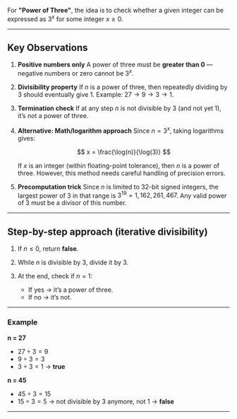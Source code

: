 For **"Power of Three"**, the idea is to check whether a given integer can be expressed as $3^x$ for some integer $x \geq 0$.

---

## **Key Observations**

1. **Positive numbers only**
   A power of three must be **greater than 0** — negative numbers or zero cannot be $3^x$.

2. **Divisibility property**
   If $n$ is a power of three, then repeatedly dividing by 3 should eventually give 1.
   Example: $27 \rightarrow 9 \rightarrow 3 \rightarrow 1$.

3. **Termination check**
   If at any step $n$ is not divisible by 3 (and not yet 1), it’s not a power of three.

4. **Alternative: Math/logarithm approach**
   Since $n = 3^x$, taking logarithms gives:

   $$
   x = \frac{\log(n)}{\log(3)}
   $$

   If $x$ is an integer (within floating-point tolerance), then $n$ is a power of three.
   However, this method needs careful handling of precision errors.

5. **Precomputation trick**
   Since $n$ is limited to 32-bit signed integers, the largest power of 3 in that range is $3^{19} = 1,162,261,467$.
   Any valid power of 3 must be a divisor of this number.

---

## **Step-by-step approach (iterative divisibility)**

1. If $n \leq 0$, return **false**.
2. While $n$ is divisible by 3, divide it by 3.
3. At the end, check if $n = 1$:

   * If yes → it’s a power of three.
   * If no → it’s not.

---

### **Example**

**n = 27**

* $27 \div 3 = 9$
* $9 \div 3 = 3$
* $3 \div 3 = 1$ → **true**

**n = 45**

* $45 \div 3 = 15$
* $15 \div 3 = 5$ → not divisible by 3 anymore, not 1 → **false**

---
